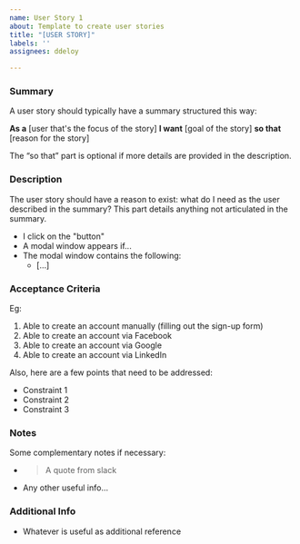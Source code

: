 ```yaml
---
name: User Story 1
about: Template to create user stories
title: "[USER STORY]"
labels: ''
assignees: ddeloy

---
```


### Summary
A user story should typically have a summary structured this way:

**As a** [user that's the focus of the story] **I want** [goal of the story] **so that** [reason for the story]

The “so that” part is optional if more details are provided in the description.

### Description
The user story should have a reason to exist: what do I need as the user described in the summary?
This part details anything not articulated in the summary.

* I click on the "button"
* A modal window appears if...
* The modal window contains the following:
  * […]


### Acceptance Criteria
Eg:
1. Able to create an account manually (filling out the sign-up form)
2. Able to create an account via Facebook
3. Able to create an account via Google
4. Able to create an account via LinkedIn

Also, here are a few points that need to be addressed:

* Constraint 1
* Constraint 2
* Constraint 3


### Notes
Some complementary notes if necessary:

* > A quote from slack
* Any other useful info…


### Additional Info
* Whatever is useful as additional reference
